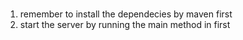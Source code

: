 # 
1. remember to install the dependecies by maven first 
2. start the server by running the main method in  first 